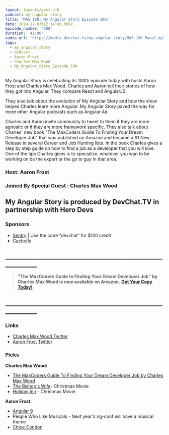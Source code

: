```yaml
---
layout: layouts/post.njk
podcast: my-angular-story
title: 'MAS 100: My Angular Story Episode 100!'
date: 2019-12-03T12:14:00.000Z
episode_number: '100'
duration: '41:00'
audio_url: 'https://media.devchat.tv/my-angular-story/MAS_100_Panel.mp3'
tags:
  - my_angular_story
  - podcast
  - Aaron Frost
  - Charles Max Wood
  - My_Angular_Story_Episode_100
---
```

My Angular Story is celebrating its 100th episode today with hosts Aaron Frost and Charles Max Wood. Charles and Aaron tell their stories of how they got into Angular. They compare React and AngularJS. 

They also talk about the evolution of My Angular Story and how the show helped Charles learn more Angular. My Angular Story paved the way for more other Angular podcasts such as Angular Air. 

Charles and Aaron invite community to tweet to them if they are more agnostic or if they are more framework specific. They also talk about Charles' new book "The MaxCoders Guide To Finding Your Dream Developer Job" that was published on Amazon and became a #1 New Release in several Career and Job Hunting lists. In the book Charles gives a step by step guide on how to find a job as a developer that you will love. One of the tips Charles gives is to specialize, whatever you wan to be working on be the expert or the go to guy in that area. 

### Host: Aaron Frost

### Joined By Special Guest : **Charles Max Wood**

## **My Angular Story is produced by DevChat.TV in partnership with Hero Devs**

### Sponsors

* [Sentry](http://sentry.io/) | Use the code “devchat” for $100 credit 
* [Cachefly](https://www.cachefly.com/)

## **\_\_\_\_\_\_\_\_\_\_\_\_\_\_\_\_\_\_\_\_\_\_\_\_\_\_\_\_\_\_\_\_\_\_\_\_\_\_\_\_\_\_\_\_\_\_\_\_\_\_\_\_\_\_\_\_\_\_\_\_**

> **"The MaxCoders Guide to Finding Your Dream Developer Job" by Charles Max Wood is now available on Amazon.**  [**Get Your Copy Today!**](https://www.amazon.com/gp/product/B081MBL5C9/ref=as_li_ss_tl?ie=UTF8&linkCode=sl1&tag=devchattv-20&linkId=9d61363241636e2546ef46abba198746&language=en_US)

## **\_\_\_\_\_\_\_\_\_\_\_\_\_\_\_\_\_\_\_\_\_\_\_\_\_\_\_\_\_\_\_\_\_\_\_\_\_\_\_\_\_\_\_\_\_\_\_\_\_\_\_\_\_\_\_\_\_\_\_\_**

>

### Links

* [Charles Max Wood Twitter](https://twitter.com/cmaxw)
* [Aaron Frost Twitter](https://twitter.com/aaronfrost)

### Picks

**Charles Max Wood:**

* [The MaxCoders Guide To Finding Your Dream Developer Job by Charles Max Wood](https://www.amazon.com/MaxCoders-Guide-Finding-Dream-Developer-ebook/dp/B081MBL5C9/ref=zg_bsnr_154841011_5?_encoding=UTF8&psc=1&refRID=KT2EEKNN9ZGVQMPT2J3G)
* [The Bishop's Wife](https://www.imdb.com/title/tt0039190/)- Christmas Movie
* [Holiday Inn](https://www.imdb.com/title/tt0034862/?ref_=fn_al_tt_3) - Christmas Movie

**Aaron Frost:**

* [Angular 9](https://angular.io/guide/releases)
* People Who Like Musicals - Next year's ng-conf will have a musical theme 
* [Chloe Condon](https://twitter.com/ChloeCondon?ref_src=twsrc%5Egoogle%7Ctwcamp%5Eserp%7Ctwgr%5Eauthor)
